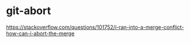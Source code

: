 # git-abort

https://stackoverflow.com/questions/101752/i-ran-into-a-merge-conflict-how-can-i-abort-the-merge
